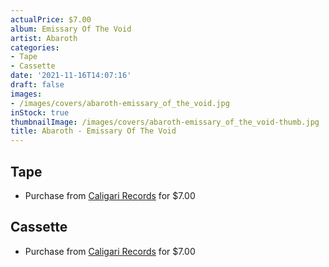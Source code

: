 ```yaml
---
actualPrice: $7.00
album: Emissary Of The Void
artist: Abaroth
categories:
- Tape
- Cassette
date: '2021-11-16T14:07:16'
draft: false
images:
- /images/covers/abaroth-emissary_of_the_void.jpg
inStock: true
thumbnailImage: /images/covers/abaroth-emissary_of_the_void-thumb.jpg
title: Abaroth - Emissary Of The Void
---
```


## Tape
* Purchase from [Caligari Records](https://caligarirecords.storenvy.com/products/31111816-abaroth-emissary-of-the-void) for $7.00
## Cassette
* Purchase from [Caligari Records](https://caligarirecords.storenvy.com/products/31111816-abaroth-emissary-of-the-void) for $7.00
